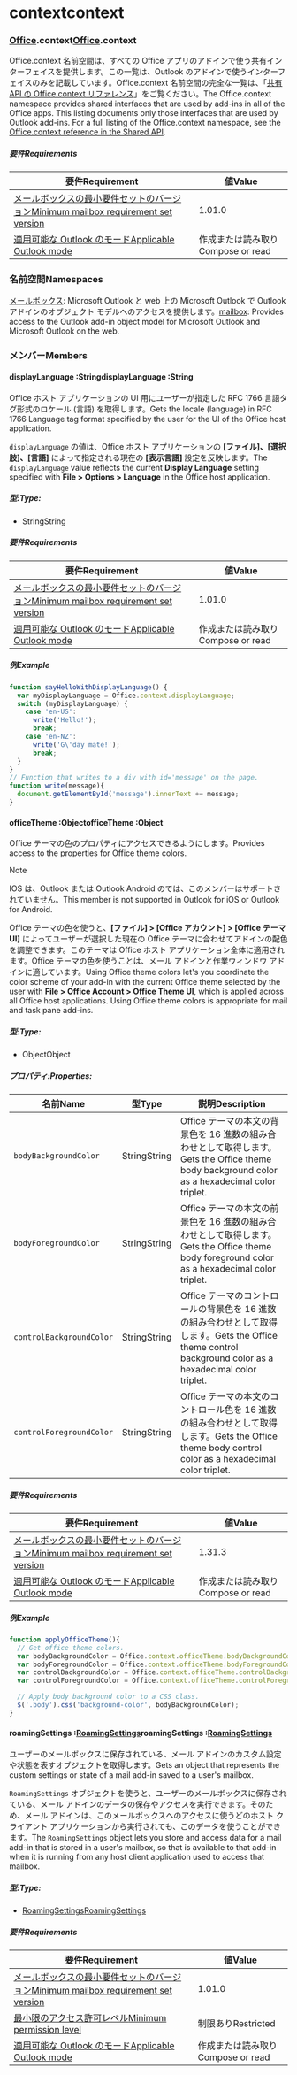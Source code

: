 
# <a name="context"></a><span data-ttu-id="3b6c4-101">context</span><span class="sxs-lookup"><span data-stu-id="3b6c4-101">context</span></span>

### <a name="officeofficemdcontext"></a><span data-ttu-id="3b6c4-102">[Office](Office.md).context</span><span class="sxs-lookup"><span data-stu-id="3b6c4-102">[Office](Office.md).context</span></span>

<span data-ttu-id="3b6c4-p101">Office.context 名前空間は、すべての Office アプリのアドインで使う共有インターフェイスを提供します。この一覧は、Outlook のアドインで使うインターフェイスのみを記載しています。Office.context 名前空間の完全な一覧は、「[共有 API の Office.context リファレンス](/javascript/api/office/office.context)」をご覧ください。</span><span class="sxs-lookup"><span data-stu-id="3b6c4-p101">The Office.context namespace provides shared interfaces that are used by add-ins in all of the Office apps. This listing documents only those interfaces that are used by Outlook add-ins. For a full listing of the Office.context namespace, see the [Office.context reference in the Shared API](/javascript/api/office/office.context).</span></span>

##### <a name="requirements"></a><span data-ttu-id="3b6c4-105">要件</span><span class="sxs-lookup"><span data-stu-id="3b6c4-105">Requirements</span></span>

|<span data-ttu-id="3b6c4-106">要件</span><span class="sxs-lookup"><span data-stu-id="3b6c4-106">Requirement</span></span>| <span data-ttu-id="3b6c4-107">値</span><span class="sxs-lookup"><span data-stu-id="3b6c4-107">Value</span></span>|
|---|---|
|[<span data-ttu-id="3b6c4-108">メールボックスの最小要件セットのバージョン</span><span class="sxs-lookup"><span data-stu-id="3b6c4-108">Minimum mailbox requirement set version</span></span>](/javascript/office/requirement-sets/outlook-api-requirement-sets)| <span data-ttu-id="3b6c4-109">1.0</span><span class="sxs-lookup"><span data-stu-id="3b6c4-109">1.0</span></span>|
|[<span data-ttu-id="3b6c4-110">適用可能な Outlook のモード</span><span class="sxs-lookup"><span data-stu-id="3b6c4-110">Applicable Outlook mode</span></span>](https://docs.microsoft.com/outlook/add-ins/#extension-points)| <span data-ttu-id="3b6c4-111">作成または読み取り</span><span class="sxs-lookup"><span data-stu-id="3b6c4-111">Compose or read</span></span>|

### <a name="namespaces"></a><span data-ttu-id="3b6c4-112">名前空間</span><span class="sxs-lookup"><span data-stu-id="3b6c4-112">Namespaces</span></span>

<span data-ttu-id="3b6c4-113">[メールボックス](office.context.mailbox.md): Microsoft Outlook と web 上の Microsoft Outlook で Outlook アドインのオブジェクト モデルへのアクセスを提供します。</span><span class="sxs-lookup"><span data-stu-id="3b6c4-113">[mailbox](office.context.mailbox.md): Provides access to the Outlook add-in object model for Microsoft Outlook and Microsoft Outlook on the web.</span></span>

### <a name="members"></a><span data-ttu-id="3b6c4-114">メンバー</span><span class="sxs-lookup"><span data-stu-id="3b6c4-114">Members</span></span>

####  <a name="displaylanguage-string"></a><span data-ttu-id="3b6c4-115">displayLanguage :String</span><span class="sxs-lookup"><span data-stu-id="3b6c4-115">displayLanguage :String</span></span>

<span data-ttu-id="3b6c4-116">Office ホスト アプリケーションの UI 用にユーザーが指定した RFC 1766 言語タグ形式のロケール (言語) を取得します。</span><span class="sxs-lookup"><span data-stu-id="3b6c4-116">Gets the locale (language) in RFC 1766 Language tag format specified by the user for the UI of the Office host application.</span></span>

<span data-ttu-id="3b6c4-117">`displayLanguage` の値は、Office ホスト アプリケーションの **[ファイル]、[選択肢]、[言語]** によって指定される現在の **[表示言語]** 設定を反映します。</span><span class="sxs-lookup"><span data-stu-id="3b6c4-117">The `displayLanguage` value reflects the current **Display Language** setting specified with **File > Options > Language** in the Office host application.</span></span>

##### <a name="type"></a><span data-ttu-id="3b6c4-118">型:</span><span class="sxs-lookup"><span data-stu-id="3b6c4-118">Type:</span></span>

*   <span data-ttu-id="3b6c4-119">String</span><span class="sxs-lookup"><span data-stu-id="3b6c4-119">String</span></span>

##### <a name="requirements"></a><span data-ttu-id="3b6c4-120">要件</span><span class="sxs-lookup"><span data-stu-id="3b6c4-120">Requirements</span></span>

|<span data-ttu-id="3b6c4-121">要件</span><span class="sxs-lookup"><span data-stu-id="3b6c4-121">Requirement</span></span>| <span data-ttu-id="3b6c4-122">値</span><span class="sxs-lookup"><span data-stu-id="3b6c4-122">Value</span></span>|
|---|---|
|[<span data-ttu-id="3b6c4-123">メールボックスの最小要件セットのバージョン</span><span class="sxs-lookup"><span data-stu-id="3b6c4-123">Minimum mailbox requirement set version</span></span>](/javascript/office/requirement-sets/outlook-api-requirement-sets)| <span data-ttu-id="3b6c4-124">1.0</span><span class="sxs-lookup"><span data-stu-id="3b6c4-124">1.0</span></span>|
|[<span data-ttu-id="3b6c4-125">適用可能な Outlook のモード</span><span class="sxs-lookup"><span data-stu-id="3b6c4-125">Applicable Outlook mode</span></span>](https://docs.microsoft.com/outlook/add-ins/#extension-points)| <span data-ttu-id="3b6c4-126">作成または読み取り</span><span class="sxs-lookup"><span data-stu-id="3b6c4-126">Compose or read</span></span>|

##### <a name="example"></a><span data-ttu-id="3b6c4-127">例</span><span class="sxs-lookup"><span data-stu-id="3b6c4-127">Example</span></span>

```js
function sayHelloWithDisplayLanguage() {
  var myDisplayLanguage = Office.context.displayLanguage;
  switch (myDisplayLanguage) {
    case 'en-US':
      write('Hello!');
      break;
    case 'en-NZ':
      write('G\'day mate!');
      break;
  }
}
// Function that writes to a div with id='message' on the page.
function write(message){
  document.getElementById('message').innerText += message;
}
```

####  <a name="officetheme-object"></a><span data-ttu-id="3b6c4-128">officeTheme :Object</span><span class="sxs-lookup"><span data-stu-id="3b6c4-128">officeTheme :Object</span></span>

<span data-ttu-id="3b6c4-129">Office テーマの色のプロパティにアクセスできるようにします。</span><span class="sxs-lookup"><span data-stu-id="3b6c4-129">Provides access to the properties for Office theme colors.</span></span>

> [!NOTE]
> <span data-ttu-id="3b6c4-130">IOS は、Outlook または Outlook Android のでは、このメンバーはサポートされていません。</span><span class="sxs-lookup"><span data-stu-id="3b6c4-130">This member is not supported in Outlook for iOS or Outlook for Android.</span></span>

<span data-ttu-id="3b6c4-p102">Office テーマの色を使うと、**[ファイル] > [Office アカウント] > [Office テーマ UI]** によってユーザーが選択した現在の Office テーマに合わせてアドインの配色を調整できます。このテーマは Office ホスト アプリケーション全体に適用されます。Office テーマの色を使うことは、メール アドインと作業ウィンドウ アドインに適しています。</span><span class="sxs-lookup"><span data-stu-id="3b6c4-p102">Using Office theme colors let's you coordinate the color scheme of your add-in with the current Office theme selected by the user with **File > Office Account > Office Theme UI**, which is applied across all Office host applications. Using Office theme colors is appropriate for mail and task pane add-ins.</span></span>

##### <a name="type"></a><span data-ttu-id="3b6c4-133">型:</span><span class="sxs-lookup"><span data-stu-id="3b6c4-133">Type:</span></span>

*   <span data-ttu-id="3b6c4-134">Object</span><span class="sxs-lookup"><span data-stu-id="3b6c4-134">Object</span></span>

##### <a name="properties"></a><span data-ttu-id="3b6c4-135">プロパティ:</span><span class="sxs-lookup"><span data-stu-id="3b6c4-135">Properties:</span></span>

|<span data-ttu-id="3b6c4-136">名前</span><span class="sxs-lookup"><span data-stu-id="3b6c4-136">Name</span></span>| <span data-ttu-id="3b6c4-137">型</span><span class="sxs-lookup"><span data-stu-id="3b6c4-137">Type</span></span>| <span data-ttu-id="3b6c4-138">説明</span><span class="sxs-lookup"><span data-stu-id="3b6c4-138">Description</span></span>|
|---|---|---|
|`bodyBackgroundColor`| <span data-ttu-id="3b6c4-139">String</span><span class="sxs-lookup"><span data-stu-id="3b6c4-139">String</span></span>|<span data-ttu-id="3b6c4-140">Office テーマの本文の背景色を 16 進数の組み合わせとして取得します。</span><span class="sxs-lookup"><span data-stu-id="3b6c4-140">Gets the Office theme body background color as a hexadecimal color triplet.</span></span>|
|`bodyForegroundColor`| <span data-ttu-id="3b6c4-141">String</span><span class="sxs-lookup"><span data-stu-id="3b6c4-141">String</span></span>|<span data-ttu-id="3b6c4-142">Office テーマの本文の前景色を 16 進数の組み合わせとして取得します。</span><span class="sxs-lookup"><span data-stu-id="3b6c4-142">Gets the Office theme body foreground color as a hexadecimal color triplet.</span></span>|
|`controlBackgroundColor`| <span data-ttu-id="3b6c4-143">String</span><span class="sxs-lookup"><span data-stu-id="3b6c4-143">String</span></span>|<span data-ttu-id="3b6c4-144">Office テーマのコントロールの背景色を 16 進数の組み合わせとして取得します。</span><span class="sxs-lookup"><span data-stu-id="3b6c4-144">Gets the Office theme control background color as a hexadecimal color triplet.</span></span>|
|`controlForegroundColor`| <span data-ttu-id="3b6c4-145">String</span><span class="sxs-lookup"><span data-stu-id="3b6c4-145">String</span></span>|<span data-ttu-id="3b6c4-146">Office テーマの本文のコントロール色を 16 進数の組み合わせとして取得します。</span><span class="sxs-lookup"><span data-stu-id="3b6c4-146">Gets the Office theme body control color as a hexadecimal color triplet.</span></span>|

##### <a name="requirements"></a><span data-ttu-id="3b6c4-147">要件</span><span class="sxs-lookup"><span data-stu-id="3b6c4-147">Requirements</span></span>

|<span data-ttu-id="3b6c4-148">要件</span><span class="sxs-lookup"><span data-stu-id="3b6c4-148">Requirement</span></span>| <span data-ttu-id="3b6c4-149">値</span><span class="sxs-lookup"><span data-stu-id="3b6c4-149">Value</span></span>|
|---|---|
|[<span data-ttu-id="3b6c4-150">メールボックスの最小要件セットのバージョン</span><span class="sxs-lookup"><span data-stu-id="3b6c4-150">Minimum mailbox requirement set version</span></span>](/javascript/office/requirement-sets/outlook-api-requirement-sets)| <span data-ttu-id="3b6c4-151">1.3</span><span class="sxs-lookup"><span data-stu-id="3b6c4-151">1.3</span></span>|
|[<span data-ttu-id="3b6c4-152">適用可能な Outlook のモード</span><span class="sxs-lookup"><span data-stu-id="3b6c4-152">Applicable Outlook mode</span></span>](https://docs.microsoft.com/outlook/add-ins/#extension-points)| <span data-ttu-id="3b6c4-153">作成または読み取り</span><span class="sxs-lookup"><span data-stu-id="3b6c4-153">Compose or read</span></span>|

##### <a name="example"></a><span data-ttu-id="3b6c4-154">例</span><span class="sxs-lookup"><span data-stu-id="3b6c4-154">Example</span></span>

```js
function applyOfficeTheme(){
  // Get office theme colors.
  var bodyBackgroundColor = Office.context.officeTheme.bodyBackgroundColor;
  var bodyForegroundColor = Office.context.officeTheme.bodyForegroundColor;
  var controlBackgroundColor = Office.context.officeTheme.controlBackgroundColor
  var controlForegroundColor = Office.context.officeTheme.controlForegroundColor;

  // Apply body background color to a CSS class.
  $('.body').css('background-color', bodyBackgroundColor);
}
```

####  <a name="roamingsettings-roamingsettingsjavascriptapioutlook13officeroamingsettings"></a><span data-ttu-id="3b6c4-155">roamingSettings :[RoamingSettings](/javascript/api/outlook_1_3/office.RoamingSettings)</span><span class="sxs-lookup"><span data-stu-id="3b6c4-155">roamingSettings :[RoamingSettings](/javascript/api/outlook_1_3/office.RoamingSettings)</span></span>

<span data-ttu-id="3b6c4-156">ユーザーのメールボックスに保存されている、メール アドインのカスタム設定や状態を表すオブジェクトを取得します。</span><span class="sxs-lookup"><span data-stu-id="3b6c4-156">Gets an object that represents the custom settings or state of a mail add-in saved to a user's mailbox.</span></span>

<span data-ttu-id="3b6c4-157">`RoamingSettings` オブジェクトを使うと、ユーザーのメールボックスに保存されている、メール アドインのデータの保存やアクセスを実行できます。そのため、メール アドインは、このメールボックスへのアクセスに使うどのホスト クライアント アプリケーションから実行されても、このデータを使うことができます。</span><span class="sxs-lookup"><span data-stu-id="3b6c4-157">The `RoamingSettings` object lets you store and access data for a mail add-in that is stored in a user's mailbox, so that is available to that add-in when it is running from any host client application used to access that mailbox.</span></span>

##### <a name="type"></a><span data-ttu-id="3b6c4-158">型:</span><span class="sxs-lookup"><span data-stu-id="3b6c4-158">Type:</span></span>

*   [<span data-ttu-id="3b6c4-159">RoamingSettings</span><span class="sxs-lookup"><span data-stu-id="3b6c4-159">RoamingSettings</span></span>](/javascript/api/outlook_1_3/office.RoamingSettings)

##### <a name="requirements"></a><span data-ttu-id="3b6c4-160">要件</span><span class="sxs-lookup"><span data-stu-id="3b6c4-160">Requirements</span></span>

|<span data-ttu-id="3b6c4-161">要件</span><span class="sxs-lookup"><span data-stu-id="3b6c4-161">Requirement</span></span>| <span data-ttu-id="3b6c4-162">値</span><span class="sxs-lookup"><span data-stu-id="3b6c4-162">Value</span></span>|
|---|---|
|[<span data-ttu-id="3b6c4-163">メールボックスの最小要件セットのバージョン</span><span class="sxs-lookup"><span data-stu-id="3b6c4-163">Minimum mailbox requirement set version</span></span>](/javascript/office/requirement-sets/outlook-api-requirement-sets)| <span data-ttu-id="3b6c4-164">1.0</span><span class="sxs-lookup"><span data-stu-id="3b6c4-164">1.0</span></span>|
|[<span data-ttu-id="3b6c4-165">最小限のアクセス許可レベル</span><span class="sxs-lookup"><span data-stu-id="3b6c4-165">Minimum permission level</span></span>](https://docs.microsoft.com/outlook/add-ins/understanding-outlook-add-in-permissions)| <span data-ttu-id="3b6c4-166">制限あり</span><span class="sxs-lookup"><span data-stu-id="3b6c4-166">Restricted</span></span>|
|[<span data-ttu-id="3b6c4-167">適用可能な Outlook のモード</span><span class="sxs-lookup"><span data-stu-id="3b6c4-167">Applicable Outlook mode</span></span>](https://docs.microsoft.com/outlook/add-ins/#extension-points)| <span data-ttu-id="3b6c4-168">作成または読み取り</span><span class="sxs-lookup"><span data-stu-id="3b6c4-168">Compose or read</span></span>|